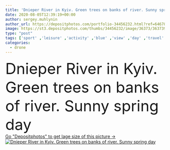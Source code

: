 ```yaml
---
title: 'Dnieper River in Kyiv. Green trees on banks of river. Sunny spring day'
date: 2020-08-05T12:39:19+00:00
author: sergey.muhlynin
author_url: https://depositphotos.com/portfolio-34456232.html?ref=64678756
image: https://st3.depositphotos.com/thumbs/34456232/image/36373/363739842/api_thumb_450.jpg?forcejpeg=true
type: "post"
tags: ['sport' ,'leisure' ,'activity' ,'blue' ,'view' ,'day' ,'travel' ,'summer' ,'outdoors' ,'scene' ,'nature' ,'environment' ,'water' ,'transport' ,'hobby' ,'river' ,'landscape' ,'tranquil' ,'calm' ,'float' ,'flow' ,'fish' ,'freshwater' ,'lifestyle' ,'bank' ,'ukraine' ,'europe' ,'recreation' ,'vacation' ,'waves' ,'fishing' ,'dnipro' ,'Kyiv' ,'dimple' ,'drone' ,'aerial view' ,'green trees' ,'sunny spring day' ,'dnieper river' ]
categories: 
  - drone
---
```

<div aling="center">
            <font size="60"> Dnieper River in Kyiv. Green trees on banks of river. Sunny spring day</font>   
</div>
<div>
    <a href='https://st3.depositphotos.com/thumbs/34456232/image/36373/363739842/api_thumb_450.jpg?forcejpeg=true?ref=64678756' target=_blank > Go "Depositphotos" to get lage size of this picture ->
        <img href='https://st3.depositphotos.com/thumbs/34456232/image/36373/363739842/api_thumb_450.jpg?forcejpeg=true?ref=64678756' src='https://st3.depositphotos.com/34456232/36373/i/950/depositphotos_363739842-stock-photo-dnieper-river-kyiv-green-trees.jpg?forcejpeg=true' alt='Dnieper River in Kyiv. Green trees on banks of river. Sunny spring day' >
    </a>
</div>
